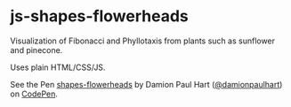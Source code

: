 # js-shapes-flowerheads
Visualization of Fibonacci and Phyllotaxis from plants such as sunflower and pinecone.

Uses plain HTML/CSS/JS.

<p data-height="265" data-theme-id="0" data-slug-hash="gXNRJd" data-default-tab="js,result" data-user="damionpaulhart" data-embed-version="2" data-pen-title="shapes-flowerheads" class="codepen">See the Pen <a href="https://codepen.io/damionpaulhart/pen/gXNRJd/">shapes-flowerheads</a> by Damion Paul Hart (<a href="https://codepen.io/damionpaulhart">@damionpaulhart</a>) on <a href="https://codepen.io">CodePen</a>.</p>
<script async src="https://production-assets.codepen.io/assets/embed/ei.js"></script>

